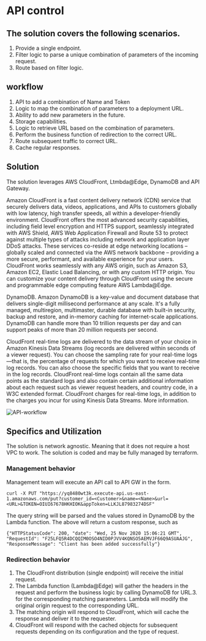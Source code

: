 # API control


## The solution covers the following scenarios. 

1. Provide a single endpoint. 
2. Filter logic to parse a unique combination of parameters of the incoming request. 
3. Route based on filter logic.

## workflow
1. API to add a combination of Name and Token
2. Logic to map the combination of parameters to a deployment URL.
3. Ability to add new parameters in the future. 
4. Storage capabilities.
5. Logic to retrieve URL based on the combination of parameters.
6. Perform the business function of redirection to the correct URL. 
7. Route subsequent traffic to correct URL.
8. Cache regular responses. 

## Solution

The solution leverages AWS CloudFront, Ltmbda@Edge, DynamoDB and API Gateway. 

Amazon CloudFront is a fast content delivery network (CDN) service that securely delivers data, videos, applications, and APIs to customers globally with low latency, high transfer speeds, all within a developer-friendly environment.
CloudFront offers the most advanced security capabilities, including field level encryption and HTTPS support, seamlessly integrated with AWS Shield, AWS Web Application Firewall and Route 53 to protect against multiple types of attacks including network and application layer DDoS attacks. These services co-reside at edge networking locations – globally scaled and connected via the AWS network backbone – providing a more secure, performant, and available experience for your users.
CloudFront works seamlessly with any AWS origin, such as Amazon S3, Amazon EC2, Elastic Load Balancing, or with any custom HTTP origin. You can customize your content delivery through CloudFront using the secure and programmable edge computing feature AWS Lambda@Edge.

DynamoDB.  Amazon DynamoDB is a key-value and document database that delivers single-digit millisecond performance at any scale. It's a fully managed, multiregion, multimaster, durable database with built-in security, backup and restore, and in-memory caching for internet-scale applications. DynamoDB can handle more than 10 trillion requests per day and can support peaks of more than 20 million requests per second.

CloudFront real-time logs are delivered to the data stream of your choice in Amazon Kinesis Data Streams (log records are delivered within seconds of a viewer request). You can choose the sampling rate for your real-time logs—that is, the percentage of requests for which you want to receive real-time log records. You can also choose the specific fields that you want to receive in the log records. CloudFront real-time logs contain all the same data points as the standard logs and also contain certain additional information about each request such as viewer request headers, and country code, in a W3C extended format. CloudFront charges for real-time logs, in addition to the charges you incur for using Kinesis Data Streams. More information. 

![API-workflow](../images/ApiControl.png)

## Specifics and Utilization

The solution is network agnostic. Meaning that it does not require a host VPC to work. The solution is coded and may be fully managed by terraform. 

### Management behavior

Management team will execute an API call to API GW in the form. 
```
curl -X PUT "https://yq8480wt3k.execute-api.us-east-1.amazonaws.com/put?customer_id=<Customer>&name=<Name>&url=<URL>&TOKEN=OIUI67678HKHIOK&appToken=LLKJL87983274DSF"
```

The query string will be parsed and the values stored in DynamoDB by the Lambda function.
The above will return a custom response, such as

```
{"HTTPStatusCode": 200, "date": "Wed, 25 Nov 2020 15:06:21 GMT", "RequestId": "F25LFQ5R4DCQQIM0OSO4NID0PJVV4KQNSO5AEMVJF66Q9ASUAAJG", "ResponseMessage": "Client has been added successfully"}
```

### Redirection behavior

1. The CloudFront distribution (single endpoint) will receive the initial request. 
2. The Lambda function (Lambda@Edge) will gather the headers in the request and perform the business logic by calling DynamoDB for URL.3. for the corresponding matching parameters. Lambda will modify the original origin request to the corresponding URL. 
4. The matching origin will respond to CloudFront, which will cache the response and deliver it to the requester. 
5. CloudFront will respond with the cached objects for subsequent requests depending on its configuration and the type of request. 
